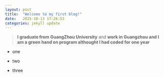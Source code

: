 ```yaml
---
layout: post
title:  "Welcome to my first blog!"
date:   2015-10-13 17:26:53
categories: jekyll update
---
```



> **I graduate from GuangZhou University** and 
> **work in Guangzhou and I am a green hand on program althought I had coded for one year**

- one 

- two 

- three 
